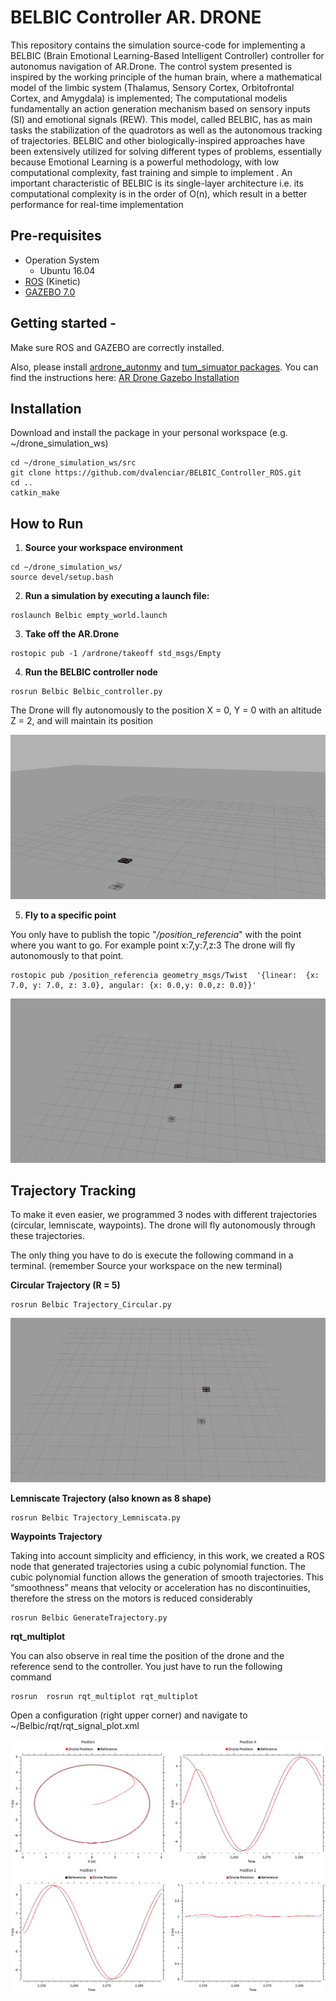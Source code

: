 # BELBIC Controller AR. DRONE
This repository contains the simulation source-code for implementing a BELBIC (Brain Emotional Learning-Based Intelligent Controller) controller for autonomus navigation of AR.Drone. The control system presented is inspired by the working principle of the human brain, where a mathematical model of the limbic system (Thalamus, Sensory Cortex, Orbitofrontal Cortex, and Amygdala) is implemented; The computational modelis fundamentally an action generation mechanism based on sensory inputs (SI) and emotional signals (REW). This model, called BELBIC, has as main tasks the stabilization of the quadrotors as well as the autonomous tracking of trajectories. BELBIC and other biologically-inspired approaches have been extensively utilized for solving different types of problems, essentially because Emotional Learning is a powerful methodology, with low
computational complexity, fast training and simple to implement . An important characteristic of BELBIC is its single-layer architecture i.e. its computational complexity is in the order of O(n), which result in a better performance for real-time implementation 

## Pre-requisites
* Operation System
  * Ubuntu 16.04
* [ROS](http://wiki.ros.org/kinetic/Installation/Ubuntu) (Kinetic)
* [GAZEBO 7.0](http://gazebosim.org/)
  

## Getting started - 
Make sure ROS and GAZEBO are correctly installed. 

Also, please install [ardrone_autonmy](https://github.com/AutonomyLab/ardrone_autonomy) and [tum_simuator packages](https://github.com/eborghi10/AR.Drone-ROS). You can find the instructions here:
[AR Drone Gazebo Installation](https://github.com/dvalenciar/AR_Drone_ROS_GUI#getting-started)


## Installation 

Download and install the package in your personal workspace (e.g. ~/drone_simulation_ws)
  
  ```
  cd ~/drone_simulation_ws/src
  git clone https://github.com/dvalenciar/BELBIC_Controller_ROS.git
  cd ..
  catkin_make
  ```

## How to Run ##

1. **Source your workspace environment**

  ```
  cd ~/drone_simulation_ws/
  source devel/setup.bash
  ```
2. **Run a simulation by executing a launch file:**

  ```
  roslaunch Belbic empty_world.launch
  ```
3. **Take off the AR.Drone**

  ```
  rostopic pub -1 /ardrone/takeoff std_msgs/Empty
  ```

4. **Run the BELBIC controller node**

  ```
  rosrun Belbic Belbic_controller.py
  ```
The Drone will fly autonomously to the position X = 0, Y = 0 with an altitude Z = 2, and will maintain its position

![](https://github.com/dvalenciar/BELBIC_Controller_ROS/blob/master/Belbic_1.gif)


5. **Fly to a specific point**

You only have to publish the topic "*/position_referencia*"  with the point where you want to go. For example point x:7,y:7,z:3 The drone will fly autonomously to that point.

  ```
  rostopic pub /position_referencia geometry_msgs/Twist  '{linear:  {x: 7.0, y: 7.0, z: 3.0}, angular: {x: 0.0,y: 0.0,z: 0.0}}'
 ```
 
 ![](https://github.com/dvalenciar/BELBIC_Controller_ROS/blob/master/point.gif)

## Trajectory Tracking ##

To make it even easier, we programmed 3 nodes with different trajectories (circular, lemniscate, waypoints). The drone will fly autonomously through these trajectories.

The only thing you have to do is execute the following command in a terminal. (remember Source your workspace on the new terminal)


**Circular Trajectory (R = 5)**
  ```
  rosrun Belbic Trajectory_Circular.py 
```  
![](https://github.com/dvalenciar/BELBIC_Controller_ROS/blob/master/pic44.gif)


**Lemniscate  Trajectory (also known as 8 shape)**
 ```
 rosrun Belbic Trajectory_Lemniscata.py
 ```
 
 **Waypoints Trajectory**
 
Taking into account simplicity and efficiency, in this work, we created a ROS node that generated trajectories using a cubic polynomial function. The cubic polynomial function allows the generation of smooth trajectories. This “smoothness” means that velocity or acceleration has no discontinuities, therefore the stress on the motors is reduced considerably
 ```
 rosrun Belbic GenerateTrajectory.py 
 ```
 
 
 **rqt_multiplot**
 
You can also observe in real time the position of the drone and the reference send to the controller. You just have to run the following command
 
 ```
rosrun  rosrun rqt_multiplot rqt_multiplot
 ```
Open a configuration (right upper corner) and navigate to ~/Belbic/rqt/rqt_signal_plot.xml

![](https://github.com/dvalenciar/BELBIC_Controller_ROS/blob/master/Circular_Figure5.1.png)



